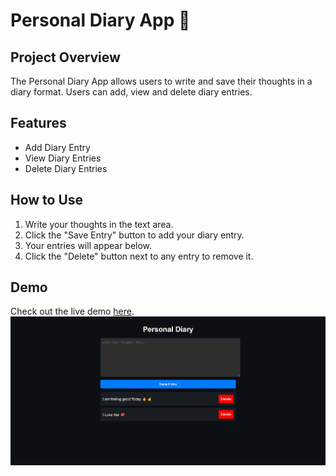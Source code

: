 # Personal Diary App 📖

## Project Overview

The Personal Diary App allows users to write and save their thoughts in a diary format. Users can add, view and delete diary entries. 

## Features

- Add Diary Entry
- View Diary Entries
- Delete Diary Entries

## How to Use

1. Write your thoughts in the text area.
2. Click the "Save Entry" button to add your diary entry.
3. Your entries will appear below.
4. Click the "Delete" button next to any entry to remove it.

## Demo

Check out the live demo [here](https://30dayjs-vaibhavkatariya.vercel.app/Day-9).
![Demo](screenshot.png)
